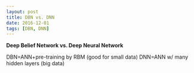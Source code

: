 ```yaml
---
layout: post
title: DBN vs. DNN
date: 2016-12-01
tags: [DBN, DNN] 
---
```


**Deep Belief Network vs. Deep Neural Network**

DBN=ANN+pre-training by RBM (good for small data)
DNN=ANN w/ many hidden layers (big data)